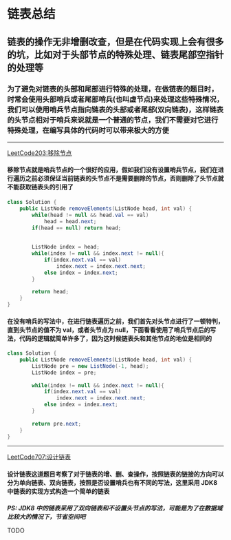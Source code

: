# 链表总结

## 链表的操作无非增删改查，但是在代码实现上会有很多的坑，比如对于头部节点的特殊处理、链表尾部空指针的处理等

### 为了避免对链表的头部和尾部进行特殊的处理，在做链表的题目时，时常会使用头部哨兵或者尾部哨兵(也叫虚节点)来处理这些特殊情况，我们可以使用哨兵节点指向链表的头部或者尾部(双向链表)，这样链表的头节点相对于哨兵来说就是一个普通的节点，我们不需要对它进行特殊处理，在编写具体的代码时可以带来极大的方便

---

[LeetCode203:移除节点](https://leetcode.com/problems/remove-linked-list-elements/)

#### 移除节点就是哨兵节点的一个很好的应用，假如我们没有设置哨兵节点，我们在进行遍历之前必须保证当前链表的头节点不是需要删除的节点，否则删除了头节点就不能获取链表头的引用了

```java
class Solution {
    public ListNode removeElements(ListNode head, int val) {
        while(head != null && head.val == val)
            head = head.next;
        if(head == null) return head;
        
        
        ListNode index = head;
        while(index != null && index.next != null){
            if(index.next.val == val)
                index.next = index.next.next;
            else index = index.next;
        }
        
        return head;
    }
}
```

#### 在没有哨兵的写法中，在进行链表遍历之前，我们首先对头节点进行了一顿特判，直到头节点的值不为 val，或者头节点为 null，下面看看使用了哨兵节点后的写法，代码的逻辑就简单许多了，因为这时候链表头和其他节点的地位是相同的

```java
class Solution {
    public ListNode removeElements(ListNode head, int val) {
        ListNode pre = new ListNode(-1, head);
        ListNode index = pre;
        
        while(index != null && index.next != null){
            if(index.next.val == val)
                index.next = index.next.next;
            else index = index.next;
        }
        
        return pre.next;
    }
}
```

---

[LeetCode707:设计链表](https://leetcode.com/problems/design-linked-list/)

#### 设计链表这道题目考察了对于链表的增、删、查操作，按照链表的链接的方向可以分为单向链表、双向链表，按照是否设置哨兵也有不同的写法，这里采用 JDK8 中链表的实现方式构造一个简单的链表

***PS: JDK8 中的链表采用了双向链表和不设置头节点的写法，可能是为了在数据域比较大的情况下，节省空间吧***

TODO